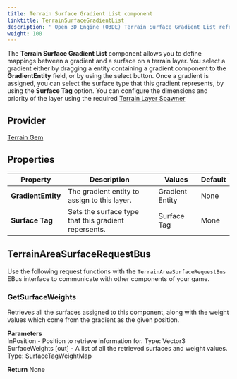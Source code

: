 ```yaml
---
title: Terrain Surface Gradient List component
linktitle: TerrainSurfaceGradientList
description: ' Open 3D Engine (O3DE) Terrain Surface Gradient List reference. '
weight: 100
---
```


The **Terrain Surface Gradient List** component allows you to define mappings between a gradient and a surface on a terrain layer.
You select a gradient either by dragging a entity containing a gradient component to the **GradientEntity** field, or by using the select button.
Once a gradient is assigned, you can select the surface type that this gradient represents, by using the **Surface Tag** option.
You can configure the dimensions and priority of the layer using the required [Terrain Layer Spawner](/docs/user-guide/components/reference/terrain/layer_spawner)

## Provider ##

[Terrain Gem](/docs/user-guide/gems/reference/environment/terrain)

## Properties ##

| Property | Description | Values | Default |
|-|-|-|-|
| **GradientEntity** | The gradient entity to assign to this layer. | Gradient Entity | None |
| **Surface Tag** | Sets the surface type that this gradient repersents. | Surface Tag | Mone |


## TerrainAreaSurfaceRequestBus  ##

Use the following request functions with the `TerrainAreaSurfaceRequestBus ` EBus interface to communicate with other components of your game.

### GetSurfaceWeights 

Retrieves all the surfaces assigned to this component, along with the weight values which come from the gradient as the given position.

**Parameters**  
InPosition - Position to retrieve information for.
Type: Vector3  
SurfaceWeights \[out\] - A list of all the retrieved surfaces and weight values. 
Type: SurfaceTagWeightMap

**Return**
None
